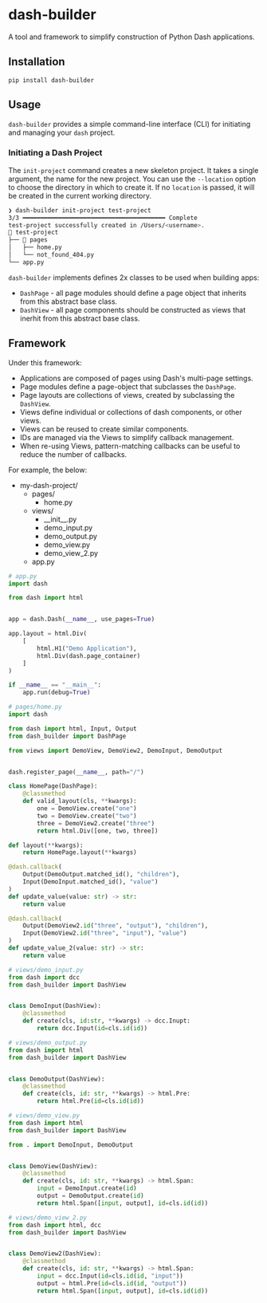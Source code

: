 # dash-builder

A tool and framework to simplify construction of Python Dash applications.

## Installation

`pip install dash-builder`

## Usage

`dash-builder` provides a simple command-line interface (CLI) for initiating and managing your `dash` project.

### Initiating a Dash Project

The `init-project` command creates a new skeleton project.
It takes a single argument, the name for the new project.
You can use the `--location` option to choose the directory in which to create it.
If no `location` is passed, it will be created in the current working directory.

```bash
❯ dash-builder init-project test-project
3/3 ━━━━━━━━━━━━━━━━━━━━━━━━━━━━━━━━━━━━━━━━ Complete
test-project successfully created in /Users/<username>.
📂 test-project
├── 📂 pages
│   ├── home.py
│   └── not_found_404.py
└── app.py
```

`dash-builder` implements defines 2x classes to be used when building apps:

* `DashPage` - all page modules should define a page object that inherits from this abstract base class.
* `DashView` - all page components should be constructed as views that inerhit from this abstract base class.

## Framework
Under this framework:

* Applications are composed of pages using Dash's multi-page settings.
* Page modules define a page-object that subclasses the `DashPage`.
* Page layouts are collections of views, created by subclassing the `DashView`.
* Views define individual or collections of dash components, or other views.
* Views can be reused to create similar components.
* IDs are managed via the Views to simplify callback management.
* When re-using Views, pattern-matching callbacks can be useful to reduce the number of callbacks.

For example, the below:
* my-dash-project/
  * pages/
    * home.py
  * views/
    * \_\_init\_\_.py
    * demo_input.py
    * demo_output.py
    * demo_view.py
    * demo_view_2.py
  * app.py


```python
# app.py
import dash

from dash import html


app = dash.Dash(__name__, use_pages=True)

app.layout = html.Div(
    [
        html.H1("Demo Application"),
        html.Div(dash.page_container)
    ]
)

if __name__ == "__main__":
    app.run(debug=True)
```

```python
# pages/home.py
import dash

from dash import html, Input, Output
from dash_builder import DashPage

from views import DemoView, DemoView2, DemoInput, DemoOutput


dash.register_page(__name__, path="/")

class HomePage(DashPage):
    @classmethod
    def valid_layout(cls, **kwargs):
        one = DemoView.create("one")
        two = DemoView.create("two")
        three = DemoView2.create("three")
        return html.Div([one, two, three])

def layout(**kwargs):
    return HomePage.layout(**kwargs)

@dash.callback(
    Output(DemoOutput.matched_id(), "children"),
    Input(DemoInput.matched_id(), "value")
)
def update_value(value: str) -> str:
    return value

@dash.callback(
    Output(DemoView2.id("three", "output"), "children"),
    Input(DemoView2.id("three", "input"), "value")
)
def update_value_2(value: str) -> str:
    return value
```

```python
# views/demo_input.py
from dash import dcc
from dash_builder import DashView


class DemoInput(DashView):
    @classmethod
    def create(cls, id:str, **kwargs) -> dcc.Inupt:
        return dcc.Input(id=cls.id(id))
```

```python
# views/demo_output.py
from dash import html
from dash_builder import DashView


class DemoOutput(DashView):
    @classmethod
    def create(cls, id: str, **kwargs) -> html.Pre:
        return html.Pre(id=cls.id(id))
```

```python
# views/demo_view.py
from dash import html
from dash_builder import DashView

from . import DemoInput, DemoOutput


class DemoView(DashView):
    @classmethod
    def create(cls, id: str, **kwargs) -> html.Span:
        input = DemoInput.create(id)
        output = DemoOutput.create(id)
        return html.Span([input, output], id=cls.id(id))
```

```python
# views/demo_view_2.py
from dash import html, dcc
from dash_builder import DashView


class DemoView2(DashView):
    @classmethod
    def create(cls, id: str, **kwargs) -> html.Span:
        input = dcc.Input(id=cls.id(id, "input"))
        output = html.Pre(id=cls.id(id, "output"))
        return html.Span([input, output], id=cls.id(id))
```
